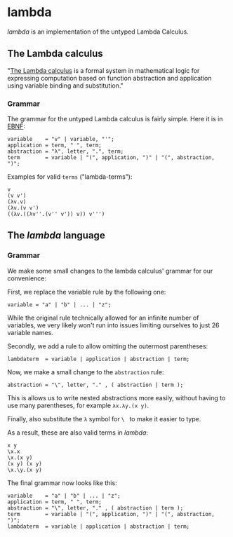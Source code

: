 # lambda
_lambda_ is an implementation of the untyped Lambda Calculus.

## The Lambda calculus

"[The Lambda calculus](https://en.wikipedia.org/wiki/Lambda_calculus) is a formal system in mathematical logic for 
expressing computation based on function abstraction and application using variable binding and substitution."

### Grammar

The grammar for the untyped Lambda calculus is fairly simple. Here it is in [EBNF](https://en.wikipedia.org/wiki/Extended_Backus–Naur_form):
```
variable    = "v" | variable, "'";
application = term, " ", term;
abstraction = "λ", letter, ".", term;
term        = variable | "(", application, ")" | "(", abstraction, ")";
``` 

Examples for valid `terms` ("lambda-terms"):

```
v
(v v')
(λv.v)
(λv.(v v')
((λv.((λv''.(v'' v')) v)) v''')
```

## The _lambda_ language
### Grammar
We make some small changes to the lambda calculus' grammar for our convenience:

First, we replace the variable rule by the following one:
```
variable = "a" | "b" | ... | "z";
```
While the original rule technically allowed for an infinite number of variables, 
we very likely won't run into issues limiting ourselves to just 26 variable names.

Secondly, we add a rule to allow omitting the outermost parentheses:
```
lambdaterm  = variable | application | abstraction | term;
```

Now, we make a small change to the `abstraction` rule:
```
abstraction = "\", letter, "." , ( abstraction | term );
```
This is allows us to write nested abstractions more easily, without having to use many parentheses, for example `λx.λy.(x y)`.

Finally, also substitute the `λ` symbol for `\ ` to make it easier to type.

As a result, these are also valid terms in _lambda_:

```
x y
\x.x
\x.(x y)
(x y) (x y)
\x.\y.(x y)
```

The final grammar now looks like this:

```
variable    = "a" | "b" | ... | "z";
application = term, " ", term;
abstraction = "\", letter, "." , ( abstraction | term );
term        = variable | "(", application, ")" | "(", abstraction, ")";
lambdaterm  = variable | application | abstraction | term;
```
